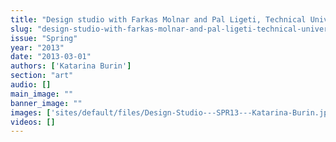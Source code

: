 ```yaml
---
title: "Design studio with Farkas Molnar and Pal Ligeti, Technical University Budapest, 1928"
slug: "design-studio-with-farkas-molnar-and-pal-ligeti-technical-university-budapest-1928"
issue: "Spring"
year: "2013"
date: "2013-03-01"
authors: ['Katarina Burin']
section: "art"
audio: []
main_image: ""
banner_image: ""
images: ['sites/default/files/Design-Studio---SPR13---Katarina-Burin.jpg']
videos: []
---
```

